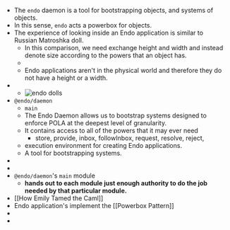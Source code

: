 - The `endo` daemon is a tool for bootstrapping objects, and systems of objects.
- In this sense, `endo` acts a powerbox for objects.
- The experience of looking inside an Endo application is similar to Russian Matroshka doll.
	- In this comparison, we need exchange height and width and instead denote size according to the powers that an object has.
	-
	- Endo applications aren't in the physical world and therefore they do not have a height or a width.
-
	- ![endo dolls](https://upload.wikimedia.org/wikipedia/commons/7/71/Russian-Matroshka.jpg)
- `@endo/daemon`
	- `main`
	- The Endo Daemon allows us to bootstrap systems designed to enforce POLA at the deepest level of granularity.
	- It contains access to all of the powers that it may ever need
		- store,
		  provide,
		  inbox,
		  followInbox,
		  request,
		  resolve,
		  reject,
	- execution environment for creating Endo applications.
	- A tool for bootstrapping systems.
-
-
- `@endo/daemon`'s `main` module
	- **hands out to each module just enough authority to do the job needed by that particular module.**
- [[How Emily Tamed the Caml]]
- Endo application's implement the [[Powerbox Pattern]]
-
-